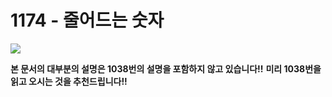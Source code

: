 1174 - 줄어드는 숫자
===
<img src="https://t1.daumcdn.net/liveboard/ssully/4c65d393ece34c0fa1182d7d479697d8.JPG">

**본 문서의 대부분의 설명은 1038번의 설명을 포함하지 않고 있습니다!!** 
**미리 1038번을 읽고 오시는 것을 추천드립니다!!**
